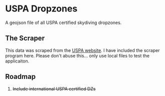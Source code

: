 # USPA Dropzones
A geojson file of all USPA certified skydiving dropzones.

## The Scraper

This data was scraped from the [USPA website](http://www.uspa.org). I have included the scraper program here. Please don't abuse this... only use local files to test the applicaiton.

## Roadmap

1. ~~Include international USPA certified DZs~~
